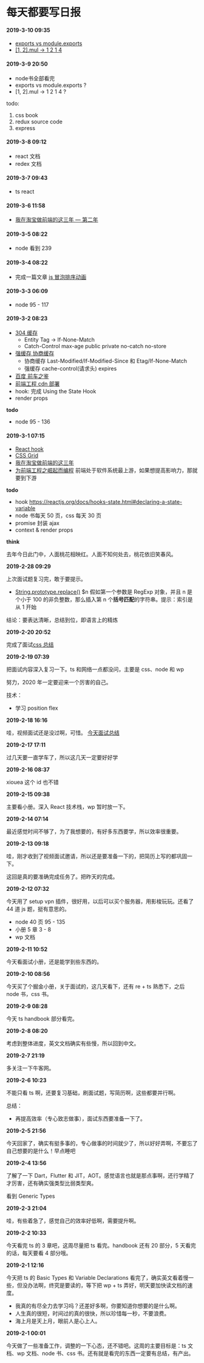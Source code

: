 # 每天都要写日报

#### 2019-3-10 09:35

- [exports vs module.exports](https://github.com/nswbmw/N-blog/blob/master/book/2.2%20exports%20%E5%92%8C%20module.exports.md)
- [[1, 2].mul -> 1 2 1 4]()

#### 2019-3-9 20:50

- node书全部看完
- exports vs module.exports ?
- [1, 2].mul -> 1 2 1 4 ?

todo: 

1. css book
2. redux source code
3. express

#### 2019-3-8 09:12

- react 文档
- redex 文档

#### 2019-3-7 09:43

- ts react

#### 2019-3-6 11:58

- [我在淘宝做前端的这三年 — 第二年](https://juejin.im/post/5c7dafe8f265da2de25bab27)

#### 2019-3-5 08:22

- node 看到 239

#### 2019-3-4 08:22

- 完成一篇文章 [js 冒泡排序动画](https://juejin.im/post/5c7cb5a6e51d4558d360609a)

#### 2019-3-3 06:09

- node 95 - 117

#### 2019-3-2 08:23

- [304 缓存](https://blog.csdn.net/canot/article/details/76359917)
  - Entity Tag -> If-None-Match
  - Catch-Control max-age public private no-catch no-store
- [强缓存 协商缓存](https://www.cnblogs.com/wonyun/p/5524617.html)
  - 协商缓存 Last-Modified/If-Modified-Since 和 Etag/If-None-Match
  - 强缓存 cache-control(请求头) expires
- [百度 前车之鉴](https://www.zhihu.com/question/311212158)
- [前端工程 cdn 部署](https://www.zhihu.com/question/20790576)
- hook: 完成 Using the State Hook
- render props

**todo**

- node 95 - 136

#### 2019-3-1 07:15

- [React hook](https://react.docschina.org/docs/hooks-intro.html)
- [CSS Grid](https://www.cnblogs.com/moqiutao/p/8682142.html)
- [我在淘宝做前端的这三年](https://zhuanlan.zhihu.com/p/55272391)
- [为前端工程之崛起而编程](https://juejin.im/post/5c77eecbf265da2d8532f345) 前端处于软件系统最上游，如果想提高影响力，那就要到下游

**todo**

- hook https://reactjs.org/docs/hooks-state.html#declaring-a-state-variable
- node 书每天 50 页，css 每天 30 页
- promise 封装 ajax
- context & render props

**think**

去年今日此门中，人面桃花相映红。人面不知何处去，桃花依旧笑春风。

**2019-2-28 09:29**

上次面试题复习完，敢于要提示。

- [String.prototype.replace()](https://developer.mozilla.org/zh-CN/docs/Web/JavaScript/Reference/Global_Objects/String/replace#%E6%8F%8F%E8%BF%B0) \$n 假如第一个参数是 RegExp 对象，并且 n 是个小于 100 的非负整数，那么插入第 n 个**括号匹配**的字符串。提示：索引是从 1 开始

结论：要表达清晰，总结到位，即语言上的精炼

**2019-2-20 20:52**

完成了面试[css 总结](https://juejin.im/post/5c6b89386fb9a049e12ac56b)

**2019-2-19 07:39**

把面试内容深入复习一下。ts 和网络一点都没问，主要是 css、node 和 wp

努力，2020 年一定要迎来一个厉害的自己。

技术：

- 学习 position flex

**2019-2-18 16:16**

哇，视频面试还是没过啊，可惜。 [今天面试总结](../interview/0218.md)

**2019-2-17 17:11**

过几天要一直学车了，所以这几天一定要好好学

**2019-2-16 08:37**

xiouea 这个 id 也不错

**2019-2-15 09:38**

主要看小册。深入 React 技术栈，wp 暂时放一下。

**2019-2-14 07:14**

最近感觉时间不够了，为了我想要的，有好多东西要学，所以效率很重要。

**2019-2-13 09:18**

哇，刚才收到了视频面试邀请，所以还是要准备一下的，把简历上写的都巩固一下。

这回是真的要准确完成任务了。把昨天的完成。

**2019-2-12 07:32**

今天用了 setup vpn 插件，很好用，以后可以买个服务器，用影梭玩玩。还看了 44 道 js 题，挺有意思的。

- node 40 页 95 - 135
- 小册 5 章 3 - 8
- wp 文档

**2019-2-11 10:52**

今天看面试小册，还是能学到些东西的。

**2019-2-10 08:56**

今天买了个掘金小册，关于面试的，这几天看下，还有 re + ts 熟悉下，之后 node 书，css 书。

**2019-2-9 08:28**

今天 ts handbook 部分看完。

**2019-2-8 08:20**

考虑到整体进度，英文文档确实有些慢，所以回到中文。

**2019-2-7 21:19**

多关注一下牛客网。

**2019-2-6 10:23**

不能只看 ts 啊，还要复习基础，刷面试题，写简历啊，这些都要并行啊。

总结：

- 再提高效率（专心致志做事），面试东西要准备一下了。

**2019-2-5 21:56**

今天回家了，确实有挺多事的，专心做事的时间就少了，所以好好弄啊，不要忘了自己想要的是什么！早点睡吧

**2019-2-4 13:56**

了解了一下 Dart，Flutter 和 JIT，AOT。感觉语言也就是那点事啊，还行学精了才厉害，还有确实强类型比弱类型爽。

看到 Generic Types

**2019-2-3 21:04**

哇，有些着急了，感觉自己的效率好低啊，需要提升啊。

**2019-2-2 10:33**

今天看完 ts 的 3 章吧，这周尽量把 ts 看完。handbook 还有 20 部分，5 天看完的话，每天要看 4 部分哦。

**2019-2-1 12:16**

今天把 ts 的 Basic Types 和 Variable Declarations 看完了，确实英文看着慢一些，但没办法啊，终究是要读的，等下把 wp + ts 弄好，明天要加快读文档的速度。

- 我真的有尽全力去学习吗？还差好多啊，你要知道你想要的是什么啊。
- 人生真的很短，时间过的真的很快，所以珍惜每一秒，不要浪费。
- 海上月是天上月，眼前人是心上人。

**2019-2-1 00:01**

今天做了一些准备工作，调整的一下心态，还不错吧。这周的主要目标是：ts 文档、wp 文档、node 书、css 书。还有就是看完的东西一定要有总结，有产出。
